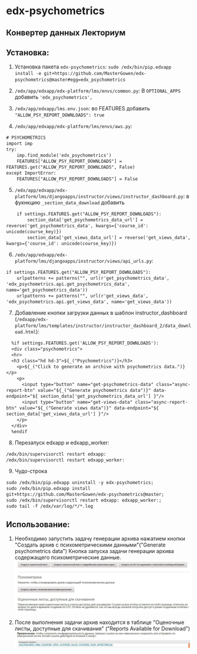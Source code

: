 # edx-psychometrics

## Конвертер данных Лекториум

## Установка:

1. Установка пакета `edx-psychometrics`: `sudo /edx/bin/pip.edxapp install -e git+https://github.com/MasterGowen/edx-psychometrics@master#egg=edx_psychometrics`

2. `/edx/app/edxapp/edx-platform/lms/envs/common.py`:
В `OPTIONAL_APPS` добавить `'edx_psychometrics',`

3. `/edx/app/edxapp/lms.env.json`:
во FEATURES добавить
`"ALLOW_PSY_REPORT_DOWNLOADS": true`

4. `/edx/app/edxapp/edx-platform/lms/envs/aws.py`: 
```
# PSYCHOMETRICS
import imp
try:
    imp.find_module('edx_psychometrics')
    FEATURES["ALLOW_PSY_REPORT_DOWNLOADS"] = FEATURES.get("ALLOW_PSY_REPORT_DOWNLOADS", False)
except ImportError:
    FEATURES["ALLOW_PSY_REPORT_DOWNLOADS"] = False
```

5. `/edx/app/edxapp/edx-platform/lms/djangoapps/instructor/views/instructor_dashboard.py`:
в фукнкцию `_section_data_download` добавить
```
    if settings.FEATURES.get("ALLOW_PSY_REPORT_DOWNLOADS"):
        section_data['get_psychometrics_data_url'] = reverse('get_psychometrics_data', kwargs={'course_id': unicode(course_key)})
        section_data['get_views_data_url'] = reverse('get_views_data', kwargs={'course_id': unicode(course_key)})
```

6. `/edx/app/edxapp/edx-platform/lms/djangoapps/instructor/views/api_urls.py`:
```
if settings.FEATURES.get("ALLOW_PSY_REPORT_DOWNLOADS"):
    urlpatterns += patterns("", url(r'get_psychometrics_data', 'edx_psychometrics.api.get_psychometrics_data', name='get_psychometrics_data'))
    urlpatterns += patterns("", url(r'get_views_data',  'edx_psychometrics.api.get_views_data', name='get_views_data'))
```

7. Добавление кнопки загрузки данных в шаблон instructor_dashboard (`/edxapp/edx-platform/lms/templates/instructor/instructor_dashboard_2/data_download.html`):
```
  %if settings.FEATURES.get('ALLOW_PSY_REPORT_DOWNLOADS'):
  <div class="psychometrics">
  <hr>
  <h3 class="hd hd-3">${_("Psychometrics")}</h3>
    <p>${_("Click to generate an archive with psychometrics data.")}</p>
    <p>
      <input type="button" name="get-psychometrics-data" class="async-report-btn" value="${_("Generate psychometrics data")}" data-endpoint="${ section_data['get_psychometrics_data_url'] }"/>
      <input type="button" name="get-views-data" class="async-report-btn" value="${_("Generate views data")}" data-endpoint="${ section_data['get_views_data_url'] }"/>
    </p>
  </div>
  %endif
``` 
8. Перезапуск edxapp и edxapp_worker:
```
/edx/bin/supervisorctl restart edxapp:
/edx/bin/supervisorctl restart edxapp_worker:
```

9. Чудо-строка
```
sudo /edx/bin/pip.edxapp uninstall -y edx-psychometrics; 
sudo /edx/bin/pip.edxapp install git+https://github.com/MasterGowen/edx-psychometrics@master; 
sudo /edx/bin/supervisorctl restart edxapp: edxapp_worker:; 
sudo tail -f /edx/var/log/*/*.log
```

## Использование:

1. Необходимо запустить задачу генерации архива нажатием кнопки "Создать архив с психометрическими данными"("Generate psychometrics data")
Кнопка запуска задачи генерации архива содержащего психометрические данные.
![Изображение кнопки запуска](.readmeimg/st1.jpg)

2. После выполнения задачи архив находится в таблице "Оценочные листы, доступные для скачивания" ("Reports Available for Download")
![Изображение  сслылки на архив](.readmeimg/st2.jpg)
